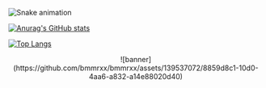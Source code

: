 <html>

![Snake animation](https://github.com/thepiyushmalhotra/thepiyushmalhotra/blob/output/github-contribution-grid-snake.svg)


[![Anurag's GitHub stats](https://github-readme-stats.vercel.app/api?username=bmmrxx)](https://github.com/anuraghazra/github-readme-stats)

[![Top Langs](https://github-readme-stats.vercel.app/api/top-langs/?username=bmmrxx&layout=compact)](https://github.com/bmmrxx)


<p align="center">
  ![banner](https://github.com/bmmrxx/bmmrxx/assets/139537072/8859d8c1-10d0-4aa6-a832-a14e88020d40)
</p>
</html>
